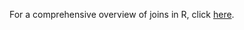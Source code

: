 
For a comprehensive overview of joins in R, click [here](http://www.datasciencemadesimple.com/join-in-r-merge-in-r/).
